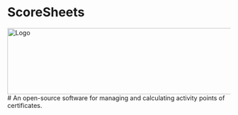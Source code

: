 # ScoreSheets
<img src="https://user-images.githubusercontent.com/36796068/216495907-bacfde09-d0e4-405b-ace6-2b9e37c5bc35.png" alt="Logo" width="1070" height="150">
<br>
# An open-source software for managing and calculating activity points of certificates.
